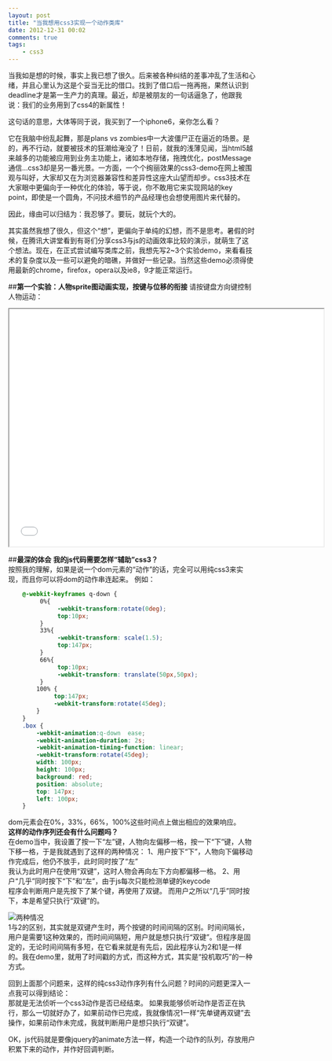 ```yaml
---
layout: post
title: "当我想用css3实现一个动作类库"
date: 2012-12-31 00:02
comments: true
tags: 
	- css3
---
```

当我如是想的时候，事实上我已想了很久。后来被各种纠结的差事冲乱了生活和心绪，并且心里认为这是个妥当无比的借口。找到了借口后一拖再拖，果然认识到deadline才是第一生产力的真理。最近，却是被朋友的一句话逼急了，他跟我说：我们的业务用到了css4的新属性！

这句话的意思，大体等同于说，我买到了一个iphone6，亲你怎么看？
<!--more-->
它在我脑中纷乱起舞，那是plans vs zombies中一大波僵尸正在逼近的场景。是的，再不行动，就要被技术的狂潮给淹没了！日前，就我的浅薄见闻，当html5越来越多的功能被应用到业务主功能上，诸如本地存储，拖拽优化，postMessage通信…css3却是另一番光景。一方面，一个个绚丽效果的css3-demo在网上被围观与叫好，大家却又在为浏览器兼容性和差异性这座大山望而却步。css3技术在大家眼中更偏向于一种优化的体验，等于说，你不敢用它来实现网站的key point，即使是一个圆角，不问技术细节的产品经理也会想使用图片来代替的。

因此，缘由可以归结为：我忍够了。要玩，就玩个大的。

其实虽然我想了很久，但这个“想”，更偏向于单纯的幻想，而不是思考。暑假的时候，在腾讯大讲堂看到有哥们分享css3与js的动画效率比较的演示，就萌生了这个想法。现在，在正式尝试编写类库之前，我想先写2~3个实验demo，来看看技术的复杂度以及一些可以避免的暗礁，并做好一些记录。当然这些demo必须得使用最新的chrome，firefox，opera以及ie8，9才能正常运行。

##**第一个实验：人物sprite图动画实现，按键与位移的衔接**
请按键盘方向键控制人物运动：
<iframe id="demoIframe" src="/assets/demo/pre_css3_demo/demo.html" width="641" height="483" scrolling="no"></iframe>

##**最深的体会**
**我的js代码需要怎样“辅助”css3？**               
按照我的理解，如果是说一个dom元素的“动作”的话，完全可以用纯css3来实现，而且你可以将dom的动作串连起来。
例如：
```css
	@-webkit-keyframes q-down {
	     0%{
	          -webkit-transform:rotate(0deg);
	          top:10px;
	     }
	     33%{
	          -webkit-transform: scale(1.5);
	          top:147px;
	     }
	     66%{
	          top:10px;
	          -webkit-transform: translate(50px,50px);
	     }
	    100% {
	         top:147px;
	         -webkit-transform:rotate(45deg);
	    }
	}
	.box {
	    -webkit-animation:q-down  ease;
	    -webkit-animation-duration: 2s;
	    -webkit-animation-timing-function: linear;
	    -webkit-transform:rotate(45deg);
	    width: 100px;
	    height: 100px;
	    background: red;
	    position: absolute;
	    top: 147px;
	    left: 100px;
	}
```
dom元素会在0%，33%，66%，100%这些时间点上做出相应的效果响应。                  
**这样的动作序列还会有什么问题吗？**              
在demo当中，我设置了按一下“左”键，人物向左偏移一格，按一下“下”键，人物下移一格，于是我就遇到了这样的两种情况：
	1、用户按下“下”，人物向下偏移动作完成后，他仍不放手，此时同时按了“左”       
	我认为此时用户在使用“双键”，这时人物会再向左下方向都偏移一格。
	2、用户“几乎”同时按下“下”和“左”，由于js每次只能检测单键的keycode        
	程序会判断用户是先按下了某个键，再使用了双键。
	而用户之所以“几乎”同时按下，本是希望只执行“双键”的。

![两种情况](/assets/blogImg/css3_anm.jpg)        
1与2的区别，其实就是双键产生时，两个按键的时间间隔的区别。时间间隔长，用户是需要1这种效果的，而时间间隔短，用户就是想只执行“双键”。但程序是固定的，无论时间间隔有多短，在它看来就是有先后，因此程序认为2和1是一样的。我在demo里，就用了时间戳的方式，而这种方式，其实是“投机取巧”的一种方式。

回到上面那个问题来，这样的纯css3动作序列有什么问题？时间的问题更深入一点我可以得到结论：       
	那就是无法侦听一个css3动作是否已经结束。
如果我能够侦听动作是否正在执行，那么一切就好办了，如果前动作已完成，我就像情况1一样“先单键再双键”去操作，如果前动作未完成，我就判断用户是想只执行“双键”。

OK，js代码就是要像jquery的animate方法一样，构造一个动作的队列，存放用户积累下来的动作，并作好回调判断。
